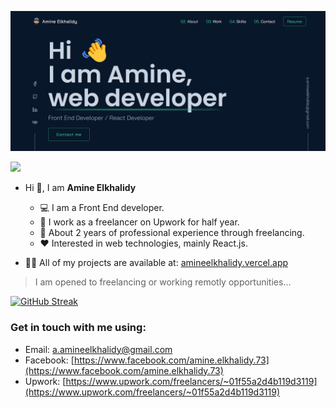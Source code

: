 ![Welcoming image from my portfolio](./introduction.png)   

![](https://komarev.com/ghpvc/?username=AmineElkhalidy&color=blueviolet&style=for-the-badge) 

- Hi 👋, I am **Amine Elkhalidy** 
  - ‍💻 I am a Front End developer.
  - 🌱 I work as a freelancer on Upwork for half year.
  - 📄 About 2 years of professional experience through freelancing.
  - ❤️ Interested in web technologies, mainly React.js.

- 👨‍💻 All of my projects are available at: [amineelkhalidy.vercel.app](https://amineelkhalidy.vercel.app)   
> I am opened to freelancing or working remotly opportunities...   

[![GitHub Streak](https://streak-stats.demolab.com?user=AmineElkhalidy&theme=tokyonight&border_radius=10&date_format=M%20j%5B%2C%20Y%5D)](https://git.io/streak-stats)   

### Get in touch with me using:   
- Email: [a.amineelkhalidy@gmail.com](a.amineelkhalidy@gmail.com)
- Facebook: [https://www.facebook.com/amine.elkhalidy.73](https://www.facebook.com/amine.elkhalidy.73) 
- Upwork: [https://www.upwork.com/freelancers/~01f55a2d4b119d3119](https://www.upwork.com/freelancers/~01f55a2d4b119d3119)


   

   




